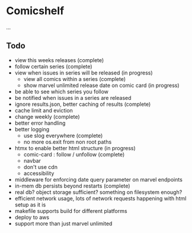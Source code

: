 # Comicshelf

...

## Todo

- view this weeks releases (complete)
- follow certain series (complete)
- view when issues in series will be released (in progress)
    - view all comics within a series (complete)
    - show marvel unlimited release date on comic card (in progress)
- be able to see which series you follow
- be notified when issues in a series are released
- ignore results.json, better caching of results (complete)
- cache limit and eviction
- change weekly (complete)
- better error handling
- better logging
    - use slog everywhere (complete)
    - no more os.exit from non root paths
- htmx to enable better html structure (in progress)
    - comic-card : follow / unfollow (complete)
    - navbar
    - don't use cdn
    - accessibility
- middleware for enforcing date query parameter on marvel endpoints
- in-mem db persists beyond restarts (complete)
- real db? object storage sufficient? something on filesystem enough?
- efficient network usage, lots of network requests happening with html setup as it is
- makefile supports build for different platforms
- deploy to aws
- support more than just marvel unlimited
